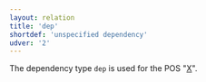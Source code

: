 ```yaml
---
layout: relation
title: 'dep'
shortdef: 'unspecified dependency'
udver: '2'
---
```


The dependency type `dep` is used for the POS "[X]()".

